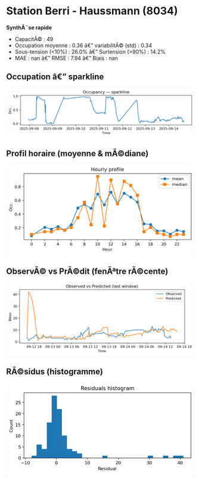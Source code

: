 ﻿# Station Berri - Haussmann (8034)

**SynthÃ¨se rapide**
- CapacitÃ© : 49
- Occupation moyenne : 0.36 â€” variabilitÃ© (std) : 0.34
- Sous-tension (<10%) : 26.0% â€” Surtension (>90%) : 14.2%
- MAE : nan â€” RMSE : 7.94 â€” Biais : nan

## Occupation â€” sparkline
![sparkline](../assets/figs/stations/8034/sparkline.png)

## Profil horaire (moyenne & mÃ©diane)
![hourly](../assets/figs/stations/8034/hourly.png)

## ObservÃ© vs PrÃ©dit (fenÃªtre rÃ©cente)
![ovsp](../assets/figs/stations/8034/obs_vs_pred.png)

## RÃ©sidus (histogramme)
![resid](../assets/figs/stations/8034/residual_hist.png)
